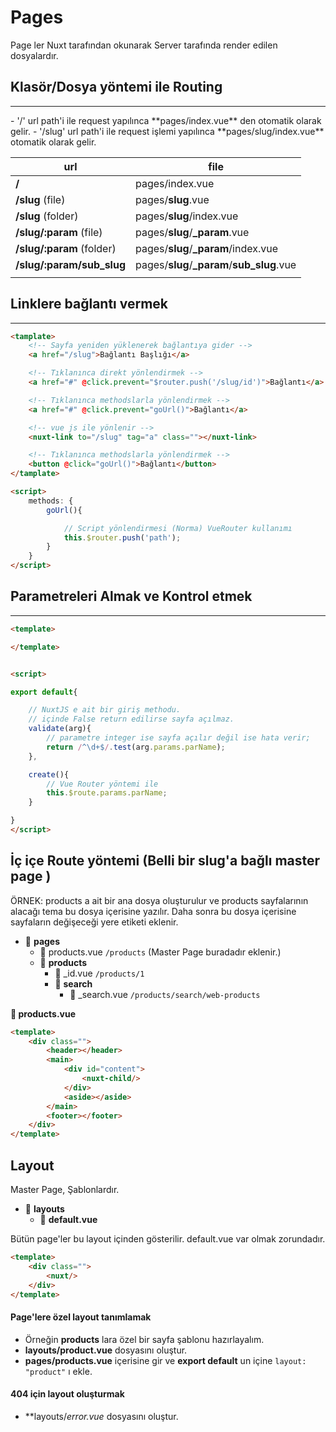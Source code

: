 # Pages
Page ler Nuxt tarafından okunarak Server tarafında render edilen dosyalardır.

## Klasör/Dosya yöntemi ile Routing
<hr>
- '/' url path'i ile request yapılınca **pages/index.vue** den otomatik olarak gelir.
- '/slug' url path'i ile request işlemi yapılınca **pages/slug/index.vue** otomatik olarak gelir.

| url | file |
|---|---|
| **/**  | pages/index.vue  |
| **/slug** (file)   | pages/**slug**.vue |
| **/slug** (folder)  | pages/**slug**/index.vue |
| **/slug/:param** (file)  | pages/**slug**/**_param**.vue |
| **/slug/:param** (folder)  | pages/**slug**/**_param**/index.vue |
| **/slug/:param/sub_slug**  | pages/**slug**/**_param**/**sub_slug**.vue |
|   |   |

## Linklere bağlantı vermek
<hr>

```html
<tamplate>
    <!-- Sayfa yeniden yüklenerek bağlantıya gider -->
    <a href="/slug">Bağlantı Başlığı</a>

    <!-- Tıklanınca direkt yönlendirmek -->
    <a href="#" @click.prevent="$router.push('/slug/id')">Bağlantı</a>

    <!-- Tıklanınca methodslarla yönlendirmek -->
    <a href="#" @click.prevent="goUrl()">Bağlantı</a>

    <!-- vue js ile yönlenir -->
    <nuxt-link to="/slug" tag="a" class=""></nuxt-link>

    <!-- Tıklanınca methodslarla yönlendirmek -->
    <button @click="goUrl()">Bağlantı</button>
</tamplate>

<script>
    methods: {
        goUrl(){

            // Script yönlendirmesi (Norma) VueRouter kullanımı
            this.$router.push('path');
        }
    }
</script>
```


## Parametreleri Almak ve Kontrol etmek
<hr>

```html
<template>

</template>


<script>

export default{

    // NuxtJS e ait bir giriş methodu.
    // içinde False return edilirse sayfa açılmaz.
    validate(arg){
        // parametre integer ise sayfa açılır değil ise hata verir;
        return /^\d+$/.test(arg.params.parName);
    },

    create(){
        // Vue Router yöntemi ile
        this.$route.params.parName;
    }

}
</script>
```



## İç içe Route yöntemi (Belli bir slug'a bağlı master page )

ÖRNEK: products a ait bir ana dosya oluşturulur ve products sayfalarının alacağı tema bu dosya içerisine yazılır. Daha sonra bu dosya içerisine sayfaların değişeceği yere <nuxt-child/> etiketi eklenir.

- 📂 **pages**
  - 📝 products.vue     `/products` (Master Page buradadır <nuxt-child/> eklenir.)
  - 📂 **products**
    - 📝 _id.vue        `/products/1`
    - 📂 **search**
      - 📝️ _search.vue    `/products/search/web-products`

**📝 products.vue**
```html
<template>
    <div class="">
        <header></header>
        <main>
            <div id="content">
                <nuxt-child/>
            </div>
            <aside></aside>
        </main>
        <footer></footer>
    </div>
</template>
```

## Layout
Master Page, Şablonlardır.

- 📂 **layouts**
  - 📝 **default.vue**

Bütün page'ler bu layout içinden gösterilir. default.vue var olmak zorundadır.
```html
<template>
    <div class="">
        <nuxt/>
    </div>
</template>
```

#### Page'lere özel layout tanımlamak

- Örneğin **products** lara özel bir sayfa şablonu hazırlayalım.
- **layouts/product.vue** dosyasını oluştur.
- **pages/products.vue** içerisine gir ve **export default** un içine `layout: "product"` ı ekle.

#### 404 için layout oluşturmak

- **layouts/*error.vue* dosyasını oluştur.













#
